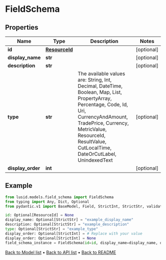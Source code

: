 # FieldSchema

## Properties
Name | Type | Description | Notes
------------ | ------------- | ------------- | -------------
**id** | [**ResourceId**](ResourceId.md) |  | [optional] 
**display_name** | **str** |  | [optional] 
**description** | **str** |  | [optional] 
**type** | **str** | The available values are: String, Int, Decimal, DateTime, Boolean, Map, List, PropertyArray, Percentage, Code, Id, Uri, CurrencyAndAmount, TradePrice, Currency, MetricValue, ResourceId, ResultValue, CutLocalTime, DateOrCutLabel, UnindexedText | [optional] 
**display_order** | **int** |  | [optional] 
## Example

```python
from lusid.models.field_schema import FieldSchema
from typing import Any, Dict, Optional
from pydantic.v1 import BaseModel, Field, StrictInt, StrictStr, validator

id: Optional[ResourceId] = None
display_name: Optional[StrictStr] = "example_display_name"
description: Optional[StrictStr] = "example_description"
type: Optional[StrictStr] = "example_type"
display_order: Optional[StrictInt] = # Replace with your value
display_order: Optional[StrictInt] = None
field_schema_instance = FieldSchema(id=id, display_name=display_name, description=description, type=type, display_order=display_order)

```

[Back to Model list](../README.md#documentation-for-models) &#8226; [Back to API list](../README.md#documentation-for-api-endpoints) &#8226; [Back to README](../README.md)

